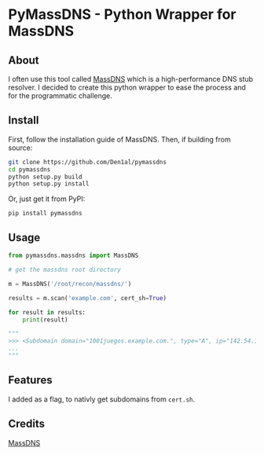 # PyMassDNS - Python Wrapper for MassDNS

## About

I often use this tool called [MassDNS](https://github.com/blechschmidt/massdns) which is a high-performance DNS stub resolver. I decided to create this python wrapper to ease the process and for the programmatic challenge.

## Install

First, follow the installation guide of MassDNS.
Then, if building from source:

```bash
git clone https://github.com/Den1al/pymassdns
cd pymassdns
python setup.py build
python setup.py install
```

Or, just get it from PyPI:

```
pip install pymassdns
```

## Usage

```python
from pymassdns.massdns import MassDNS

# get the massdns root directory

m = MassDNS('/root/recon/massdns/')

results = m.scan('example.com', cert_sh=True)

for result in results:
    print(result)

"""
>>> <Subdomain domain="1001juegos.example.com.", type="A", ip="142.54.173.92">
...
"""
```

## Features

I added as a flag, to nativly get subdomains from `cert.sh`.

## Credits

[MassDNS](https://github.com/blechschmidt/massdns)
